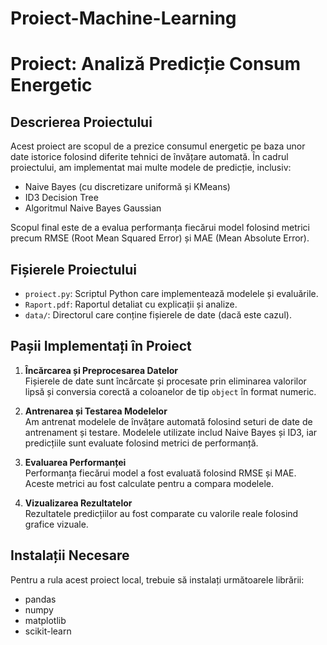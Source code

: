 # Proiect-Machine-Learning
# Proiect: Analiză Predicție Consum Energetic

## Descrierea Proiectului
Acest proiect are scopul de a prezice consumul energetic pe baza unor date istorice folosind diferite tehnici de învățare automată. În cadrul proiectului, am implementat mai multe modele de predicție, inclusiv:
- Naive Bayes (cu discretizare uniformă și KMeans)
- ID3 Decision Tree
- Algoritmul Naive Bayes Gaussian

Scopul final este de a evalua performanța fiecărui model folosind metrici precum RMSE (Root Mean Squared Error) și MAE (Mean Absolute Error).

## Fișierele Proiectului
- `proiect.py`: Scriptul Python care implementează modelele și evaluările.
- `Raport.pdf`: Raportul detaliat cu explicații și analize.
- `data/`: Directorul care conține fișierele de date (dacă este cazul).

## Pașii Implementați în Proiect
1. **Încărcarea și Preprocesarea Datelor**  
   Fișierele de date sunt încărcate și procesate prin eliminarea valorilor lipsă și conversia corectă a coloanelor de tip `object` în format numeric.

2. **Antrenarea și Testarea Modelelor**  
   Am antrenat modelele de învățare automată folosind seturi de date de antrenament și testare. Modelele utilizate includ Naive Bayes și ID3, iar predicțiile sunt evaluate folosind metrici de performanță.

3. **Evaluarea Performanței**  
   Performanța fiecărui model a fost evaluată folosind RMSE și MAE. Aceste metrici au fost calculate pentru a compara modelele.

4. **Vizualizarea Rezultatelor**  
   Rezultatele predicțiilor au fost comparate cu valorile reale folosind grafice vizuale.

## Instalații Necesare
Pentru a rula acest proiect local, trebuie să instalați următoarele librării:
- pandas
- numpy
- matplotlib
- scikit-learn

